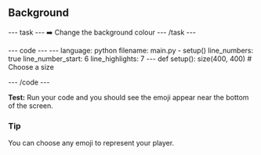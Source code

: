 <h2 class="c-project-heading--task">Background</h2>

--- task ---
➡️ Change the background colour
--- /task --- 

<div class="c-project-code">
--- code ---
---
language: python
filename: main.py - setup()
line_numbers: true
line_number_start: 6
line_highlights: 7
---
def setup():
    size(400, 400)  # Choose a size 

--- /code ---
</div>




**Test:** Run your code and you should see the emoji appear near the bottom of the screen. 

<div class="c-project-callout c-project-callout--tip">

### Tip

You can choose any emoji to represent your player.

</div>

